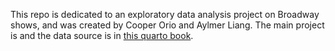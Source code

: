 This repo is dedicated to an exploratory data analysis project on Broadway shows, and was created by Cooper Orio and Aylmer Liang. The main project is and the data source is in [this quarto book](aylmergit.github.io/Broadway/).



